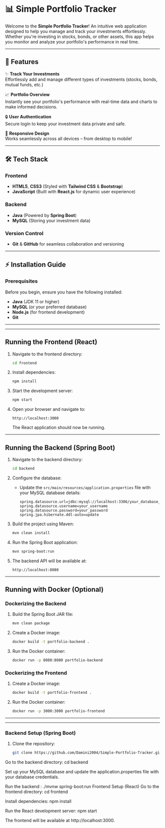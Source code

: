 # 📊 **Simple Portfolio Tracker**

Welcome to the **Simple Portfolio Tracker**! An intuitive web application designed to help you manage and track your investments effortlessly. Whether you're investing in stocks, bonds, or other assets, this app helps you monitor and analyze your portfolio's performance in real time.

---

## 🚀 **Features**

✨ **Track Your Investments**  
Effortlessly add and manage different types of investments (stocks, bonds, mutual funds, etc.)

📈 **Portfolio Overview**  
Instantly see your portfolio's performance with real-time data and charts to make informed decisions.

🔒 **User Authentication**  
Secure login to keep your investment data private and safe.

📱 **Responsive Design**  
Works seamlessly across all devices – from desktop to mobile!

---

## 🛠️ **Tech Stack**

### **Frontend**
- **HTML5**, **CSS3** (Styled with **Tailwind CSS** & **Bootstrap**)
- **JavaScript** (Built with **React.js** for dynamic user experience)

### **Backend**
- **Java** (Powered by **Spring Boot**)
- **MySQL** (Storing your investment data)

### **Version Control**
- **Git** & **GitHub** for seamless collaboration and versioning

---

## ⚡ **Installation Guide**

### **Prerequisites**  
Before you begin, ensure you have the following installed:

- **Java** (JDK 11 or higher)
- **MySQL** (or your preferred database)
- **Node.js** (for frontend development)
- **Git**

---
---
## Running the Frontend (React)

1. Navigate to the frontend directory:

   ```bash
   cd frontend
   ```

2. Install dependencies:

   ```bash
   npm install
   ```

3. Start the development server:

   ```bash
   npm start
   ```

4. Open your browser and navigate to:

   ```
   http://localhost:3000
   ```

   The React application should now be running.

---

## Running the Backend (Spring Boot)

1. Navigate to the backend directory:

   ```bash
   cd backend
   ```

2. Configure the database:

   - Update the `src/main/resources/application.properties` file with your MySQL database details:

     ```properties
     spring.datasource.url=jdbc:mysql://localhost:3306/your_database_name
     spring.datasource.username=your_username
     spring.datasource.password=your_password
     spring.jpa.hibernate.ddl-auto=update
     ```

3. Build the project using Maven:

   ```bash
   mvn clean install
   ```

4. Run the Spring Boot application:

   ```bash
   mvn spring-boot:run
   ```

5. The backend API will be available at:

   ```
   http://localhost:8080
   ```

---

## Running with Docker (Optional)

### Dockerizing the Backend

1. Build the Spring Boot JAR file:

   ```bash
   mvn clean package
   ```

2. Create a Docker image:

   ```bash
   docker build -t portfolio-backend .
   ```

3. Run the Docker container:

   ```bash
   docker run -p 8080:8080 portfolio-backend
   ```

### Dockerizing the Frontend

1. Create a Docker image:

   ```bash
   docker build -t portfolio-frontend .
   ```

2. Run the Docker container:

   ```bash
   docker run -p 3000:3000 portfolio-frontend
   ```

---

---
### **Backend Setup (Spring Boot)**

1. Clone the repository:

   ```bash
   git clone https://github.com/Damini2004/Simple-Portfolio-Tracker.git
   ```
Go to the backend directory: cd backend

Set up your MySQL database and update the application.properties file with your database credentials.

Run the backend : ./mvnw spring-boot:run
Frontend Setup (React)
Go to the frontend directory: cd frontend

Install dependencies: npm install

Run the React development server: npm start

The frontend will be available at http://localhost:3000.


